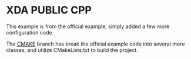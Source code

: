 # XDA PUBLIC CPP

This example is from the official example, simply added a few more configuration code.

The [CMAKE](https://github.com/jiminghe/xda_public_cpp/tree/cmake) branch has break the official example code into several more classes, and utilize CMakeLists.txt to build the project.
